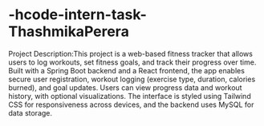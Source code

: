# -hcode-intern-task-ThashmikaPerera

Project Description:This project is a web-based fitness tracker that allows users to log workouts, set fitness goals, and track their progress over time. Built with a Spring Boot backend and a React frontend, the app enables secure user registration, workout logging (exercise type, duration, calories burned), and goal updates. Users can view progress data and workout history, with optional visualizations. The interface is styled using Tailwind CSS for responsiveness across devices, and the backend uses MySQL for data storage.
